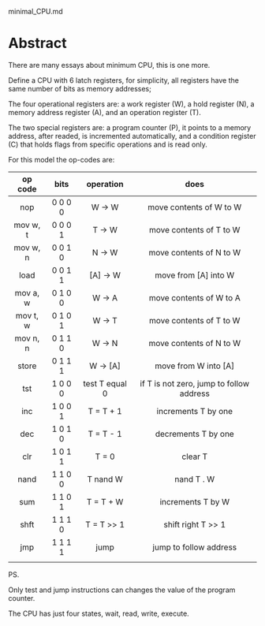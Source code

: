 minimal_CPU.md

# Abstract

There are many essays about minimum CPU, this is one more.

Define a CPU with 6 latch registers, for simplicity, all registers have the same number of bits as memory addresses;

The four operational registers are: a work register (W), a hold register (N), a memory address register (A), and an operation register (T).

The two special registers are: a program counter  (P), it points to a memory address, after  readed, is incremented automatically, and a condition register (C) that holds flags from specific operations and is read only.  

For this model the op-codes are:

  | op code | bits | operation | does |
  | :----: | :----: | :----: | :----: |
  | nop | 0 0 0 0 | W -> W | move contents of W to W |
  | mov w, t | 0 0 0 1 | T -> W | move contents of T to W |
  | mov w, n | 0 0 1 0 | N -> W | move contents of N to W |
  | load | 0 0 1 1 | [A] -> W | move from [A] into W |
  | mov a, w | 0 1 0 0 | W -> A | move contents of W to A |
  | mov t, w | 0 1 0 1 | W -> T | move contents of T to W |
  | mov n, n | 0 1 1 0 | W -> N | move contents of N to W |
  | store | 0 1 1 1 | W -> [A] | move from W into [A] |
  | tst | 1 0 0 0 | test T equal 0 | if T is not zero, jump to follow address |
  | inc | 1 0 0 1 | T = T + 1 | increments T by one |
  | dec | 1 0 1 0 | T = T - 1 | decrements T by one |
  | clr | 1 0 1 1 | T = 0 | clear T | 
  | nand | 1 1 0 0 | T nand W | nand T . W |
  | sum | 1 1 0 1 | T = T + W | increments T by W |
  | shft | 1 1 1 0 | T = T >> 1 | shift right T >> 1 |
  | jmp | 1 1 1 1 | jump | jump to follow address | 
  | | | | | 
  
PS.
  
  Only test and jump instructions can changes the value of  the program counter.
  
  The CPU has just four states, wait, read, write, execute.

  
  

